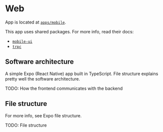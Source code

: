 # Web

App is located at [`apps/mobile`](../../../apps/mobile).

This app uses shared packages. For more info, read their docs:

- [`mobile-ui`](../packages/mobile-ui.md)
- [`trpc`](../packages/trpc.md)

## Software architecture

A simple Expo (React Native) app built in TypeScript. File structure explains pretty well the software architecture.

TODO: How the frontend communicates with the backend

## File structure

For more info, see Expo file structure.

TODO: File structure
